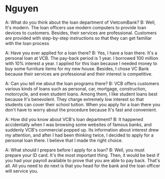 # Nguyen

A: What do you think about the loan department of VietcomBank?
B: Well, It's modern. The loan officers use modern computers to provide loan devices to customers. Besides, their services are professional. Customers are provided with step-by-step instructions so that they can get familiar with the loan process

A: Have you ever applied for a loan there?
B: Yes, I have a loan there. It's a personal loan at VCB. The pay-back period is 1 year. I borrowed 100 million with 10% interest a year. I applied for this loan because I needed money to buy some furniture items for my new house. Besides, I chose VC Bank because their services are professional and their interest is competitive.

A: Can you tell me about the loan programs there?
B: VCB offers customers various kinds of loans such as personal, car, mortgage, construction, motorcycle, and even student loans. Among them, I like student loans best because It's benevolent. They charge extremely low interest so that students can cover their school tuition. When you apply for a loan there you don't have to worry about the procedure because It's fast and convenient.

A: How did you know about VCB's loan department?
B: It happened accidentally when I was browsing some websites of famous banks, and suddenly VCB's commercial popped up. Its information about interest drew my attention, and after I had been thinking twice, I decided to apply for a personal loan there. I believe that I made the right choice.

A: What should I prepare before I apply for a loan?
B: Well, you must prepare your ID card. It's the most important thing. Then, it would be best if you had your payroll available to prove that you are able to pay back. That's all. All you need to do next is that you head for the bank and the loan officer will service you.